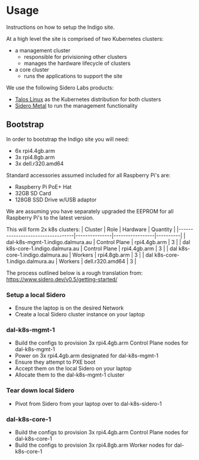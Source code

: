 # Usage

Instructions on how to setup the Indigo site.

At a high level the site is comprised of two Kubernetes clusters:
* a management cluster
  * responsible for privisioning other clusters
  * manages the hardware lifecycle of clusters
* a core cluster
  * runs the applications to support the site

We use the following Sidero Labs products:
* [Talos Linux](https://www.talos.dev/) as the Kubernetes distribution for both clusters
* [Sidero Metal](https://www.sidero.dev/) to run the management functionality

## Bootstrap

In order to bootstrap the Indigo site you will need:
* 6x rpi4.4gb.arm
* 3x rpi4.8gb.arm
* 3x dell.r320.amd64

Standard accessories assumed included for all Raspberry Pi's are:
* Raspberry Pi PoE+ Hat
* 32GB SD Card
* 128GB SSD Drive w/USB adaptor

We are assuming you have separately upgraded the EEPROM for all Raspberry Pi's to the latest version.

This will form 2x k8s clusters:
| Cluster                          | Role          | Hardware        | Quantity |
|----------------------------------|---------------|-----------------|----------|
| dal-k8s-mgmt-1.indigo.dalmura.au | Control Plane | rpi4.4gb.arm    |        3 |
| dal k8s-core-1.indigo.dalmura.au | Control Plane | rpi4.4gb.arm    |        3 |
| dal k8s-core-1.indigo.dalmura.au | Workers       | rpi4.8gb.arm    |        3 |
| dal k8s-core-1.indigo.dalmura.au | Workers       | dell.r320.amd64 |        3 |

The process outlined below is a rough translation from: https://www.sidero.dev/v0.5/getting-started/

### Setup a local Sidero

* Ensure the laptop is on the desired Network
* Create a local Sidero cluster instance on your laptop

### dal-k8s-mgmt-1

* Build the configs to provision 3x rpi4.4gb.arm Control Plane nodes for dal-k8s-mgmt-1
* Power on 3x rpi4.4gb.arm designated for dal-k8s-mgmt-1
* Ensure they attempt to PXE boot
* Accept them on the local Sidero on your laptop
* Allocate them to the dal-k8s-mgmt-1 cluster

### Tear down local Sidero

* Pivot from Sidero from your laptop over to dal-k8s-sidero-1

### dal-k8s-core-1

* Build the configs to provision 3x rpi4.4gb.arm Control Plane nodes for dal-k8s-core-1
* Build the configs to provision 3x rpi4.8gb.arm Worker nodes for dal-k8s-core-1